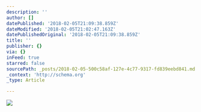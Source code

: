 ```yaml
---
description: ''
author: []
datePublished: '2018-02-05T21:09:38.859Z'
dateModified: '2018-02-05T21:02:47.163Z'
datePublishedOriginal: '2018-02-05T21:09:38.859Z'
title: ''
publisher: {}
via: {}
inFeed: true
starred: false
sourcePath: _posts/2018-02-05-500c58af-127e-4c77-9317-fd839eebd841.md
_context: 'http://schema.org'
_type: Article

---
```

![](https://the-grid-user-content.s3-us-west-2.amazonaws.com/ff1f9641-b866-4db2-ab26-b88d66d36f42.jpg)